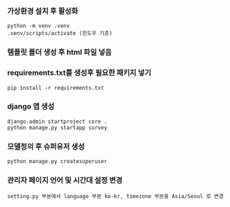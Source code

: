 ### 가상환경 설치 후 활성화
```
python -m venv .venv
.venv/scripts/activate (윈도우 기준)
```
### 템플릿 폴더 생성 후 html 파일 넣음
### requirements.txt를 생성후 필요한 패키지 넣기
```
pip install -r requirements.txt
```
### django 앱 생성
```
django-admin startproject core .
python manage.py startapp survey
```
### 모델정의 후 슈퍼유저 생성
```
python manage.py createsuperuser
```
### 관리자 페이지 언어 및 시간대 설정 변경
```
setting.py 부분에서 language 부분 ko-kr, timezone 부분을 Asia/Seoul 로 변경
```

